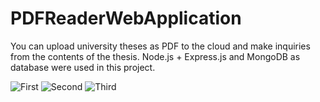 # PDFReaderWebApplication
You can upload university theses as PDF to the cloud and make inquiries from the contents of the thesis.
Node.js + Express.js and MongoDB as database were used in this project.

![First](https://user-images.githubusercontent.com/74260613/157104687-1eeaae4a-7dbe-4077-869f-06d0d62d2d66.jpg)
![Second](https://user-images.githubusercontent.com/74260613/157104703-c218daf0-a163-4547-89cf-765d956529f8.jpg)
![Third](https://user-images.githubusercontent.com/74260613/157104720-ca3f8c1a-8537-4966-ad93-d3f339a85271.jpg)





